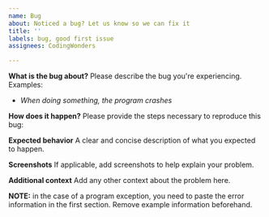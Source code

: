 ```yaml
---
name: Bug
about: Noticed a bug? Let us know so we can fix it
title: ''
labels: bug, good first issue
assignees: CodingWonders

---
```


**What is the bug about?**
Please describe the bug you're experiencing. Examples:

- *When doing something, the program crashes*

**How does it happen?**
Please provide the steps necessary to reproduce this bug:



**Expected behavior**
A clear and concise description of what you expected to happen.

**Screenshots**
If applicable, add screenshots to help explain your problem.



**Additional context**
Add any other context about the problem here.

**NOTE:** in the case of a program exception, you need to paste the error information in the first section. Remove example information beforehand.
